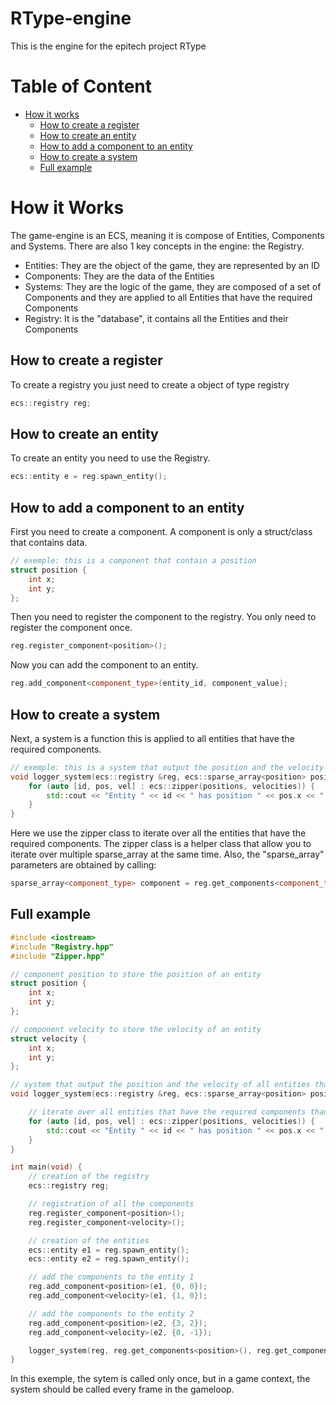 
# RType-engine

This is the engine for the epitech project RType

# Table of Content

- [How it works](#how-it-works)
  - [How to create a register](#how-to-create-a-register)
  - [How to create an entity](#how-to-create-an-entity)
  - [How to add a component to an entity](#how-to-add-a-component-to-an-entity)
  - [How to create a system](#how-to-create-a-system)
  - [Full example](#full-example)

# How it Works

The game-engine is an ECS, meaning it is compose of Entities, Components and Systems. There are also 1 key concepts in the engine: the Registry.

- Entities: They are the object of the game, they are represented by an ID
- Components: They are the data of the Entities
- Systems: They are the logic of the game, they are composed of a set of Components and they are applied to all Entities that have the required Components
- Registry: It is the "database", it contains all the Entities and their Components

## How to create a register

To create a registry you just need to create a object of type registry

```cpp
ecs::registry reg;
```

## How to create an entity

To create an entity you need to use the Registry.

```cpp
ecs::entity e = reg.spawn_entity();
```

## How to add a component to an entity

First you need to create a component. A component is only a struct/class that contains data.

```cpp
// exemple: this is a component that contain a position
struct position {
    int x;
    int y;
};
```

Then you need to register the component to the registry. You only need to register the component once.

```cpp
reg.register_component<position>();
```

Now you can add the component to an entity.

```cpp
reg.add_component<component_type>(entity_id, component_value);
```

## How to create a system

Next, a system is a function this is applied to all entities that have the required components.

```cpp
// exemple: this is a system that output the position and the velocity of all entities that have them.
void logger_system(ecs::registry &reg, ecs::sparse_array<position> positions, ecs::sparse_array<velocity> velocities) {
    for (auto [id, pos, vel] : ecs::zipper(positions, velocities)) {
        std::cout << "Entity " << id << " has position " << pos.x << " " << pos.y << " and velocity " << vel.x << " " << vel.y << std::endl;
    }
}
```

Here we use the zipper class to iterate over all the entities that have the required components. The zipper class is a helper class that allow you to iterate over multiple sparse_array at the same time.
Also, the "sparse_array" parameters are obtained by calling:

```cpp
sparse_array<component_type> component = reg.get_components<component_type>();
```

## Full example

```cpp
#include <iostream>
#include "Registry.hpp"
#include "Zipper.hpp"

// component position to store the position of an entity
struct position {
    int x;
    int y;
};

// component velocity to store the velocity of an entity
struct velocity {
    int x;
    int y;
};

// system that output the position and the velocity of all entities that have them.
void logger_system(ecs::registry &reg, ecs::sparse_array<position> positions, ecs::sparse_array<velocity> velocities) {

    // iterate over all entities that have the required components thanks to the zipper class
    for (auto [id, pos, vel] : ecs::zipper(positions, velocities)) {
        std::cout << "Entity " << id << " has position " << pos.x << " " << pos.y << " and velocity " << vel.x << " " << vel.y << std::endl;
    }
}

int main(void) {
    // creation of the registry
    ecs::registry reg;

    // registration of all the components
    reg.register_component<position>();
    reg.register_component<velocity>();

    // creation of the entities
    ecs::entity e1 = reg.spawn_entity();
    ecs::entity e2 = reg.spawn_entity();

    // add the components to the entity 1
    reg.add_component<position>(e1, {0, 0});
    reg.add_component<velocity>(e1, {1, 0});

    // add the components to the entity 2
    reg.add_component<position>(e2, {3, 2});
    reg.add_component<velocity>(e2, {0, -1});

    logger_system(reg, reg.get_components<position>(), reg.get_components<velocity>());
}
```

In this exemple, the sytem is called only once, but in a game context, the system should be called every frame in the gameloop.
